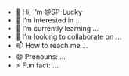 - 👋 Hi, I’m @SP-Lucky
- 👀 I’m interested in ...
- 🌱 I’m currently learning ...
- 💞️ I’m looking to collaborate on ...
- 📫 How to reach me ...
- 😄 Pronouns: ...
- ⚡ Fun fact: ...

<!---
SP-Lucky/SP-Lucky is a ✨ special ✨ repository because its `README.md` (this file) appears on your GitHub profile.
You can click the Preview link to take a look at your changes.
--->

